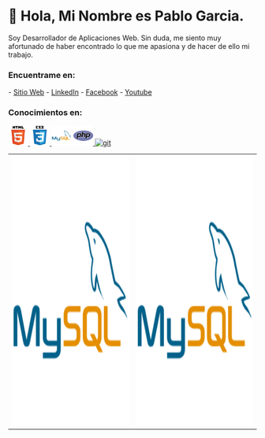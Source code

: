 # 👋 Hola, Mi Nombre es Pablo Garcia.

Soy Desarrollador de Aplicaciones Web. Sin duda, me siento muy afortunado de haber encontrado lo que me apasiona y de hacer de ello mi trabajo. 

<h3 align="left">Encuentrame en:</h3>
<p align="left">
- <a href="https://pablogarciajc.com/">Sitio Web</a>
- <a href="https://www.linkedin.com/in/pablogarciajc/">LinkedIn</a>
- <a href="https://www.facebook.com/PabloGarciaJC"> Facebook</a>
- <a href="https://www.youtube.com/channel/UC5I4oY7BeNwT4gBu1ZKsEhw"> Youtube</a>
</p>
<h3 align="left">Conocimientos en:</h3>

<p align="left">
<a href="https://www.w3schools.com/css/" target="_blank"><img src="https://raw.githubusercontent.com/devicons/devicon/master/icons/html5/html5-original-wordmark.svg" alt="html5" width="40" height="40"/> </a> <a href="https://www.mysql.com/" target="_blank"></a>

<a href="https://git-scm.com/" target="_blank">
<img src="https://raw.githubusercontent.com/devicons/devicon/master/icons/css3/css3-original-wordmark.svg" alt="css3" width="40" height="40"/> </a> <a href="https://git-scm.com/" target="_blank">
</a>
  
<a href="https://www.mysql.com/" target="_blank"> 
<img src="https://raw.githubusercontent.com/devicons/devicon/master/icons/mysql/mysql-original-wordmark.svg" alt="mysql" width="40" height="40"/></a>
  
<a href="https://git-scm.com/" target="_blank">
<img src="https://raw.githubusercontent.com/devicons/devicon/master/icons/php/php-original.svg" alt="php" width="40" height="40"/> </a>

<a href="https://git-scm.com/" target="_blank">
<img src="https://www.vectorlogo.zone/logos/git-scm/git-scm-icon.svg" alt="git" width="40" height="40"/> </a> <a href="https://www.w3.org/html/" target="_blank">
</p></a>

<table>
  <tr>
    <td>
        <img src="https://raw.githubusercontent.com/devicons/devicon/master/icons/mysql/mysql-original-wordmark.svg" alt="mysql" width="550" height="550"/></a>
	</td><td><img src="https://raw.githubusercontent.com/devicons/devicon/master/icons/mysql/mysql-original-wordmark.svg" alt="mysql" width="550" 		height="550"/></a></td>
  </tr>
 <!-- <tr>
    <<td>February</td>
    <td>$80</td>
  </tr> -->
</table>

<!--
**PabloGarciaJC/pablogarciajc** is a ✨ _special_ ✨ repository because its `README.md` (this file) appears on your GitHub profile.

Here are some ideas to get you started:

- 🔭 I’m currently working on ...
- 🌱 I’m currently learning ...
- 👯 I’m looking to collaborate on ...
- 🤔 I’m looking for help with ...
- 💬 Ask me about ...
- 📫 How to reach me: ...
- 😄 Pronouns: ...
- ⚡ Fun fact: ...
-->
